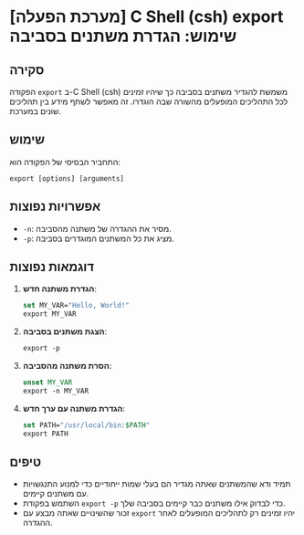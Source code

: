 # [מערכת הפעלה] C Shell (csh) export שימוש: הגדרת משתנים בסביבה

## סקירה
הפקודה `export` ב-C Shell (csh) משמשת להגדיר משתנים בסביבה כך שיהיו זמינים לכל התהליכים המופעלים מהשורה שבה הוגדרו. זה מאפשר לשתף מידע בין תהליכים שונים במערכת.

## שימוש
התחביר הבסיסי של הפקודה הוא:

```
export [options] [arguments]
```

## אפשרויות נפוצות
- `-n`: מסיר את ההגדרה של משתנה מהסביבה.
- `-p`: מציג את כל המשתנים המוגדרים בסביבה.

## דוגמאות נפוצות
1. **הגדרת משתנה חדש**:
   ```csh
   set MY_VAR="Hello, World!"
   export MY_VAR
   ```

2. **הצגת משתנים בסביבה**:
   ```csh
   export -p
   ```

3. **הסרת משתנה מהסביבה**:
   ```csh
   unset MY_VAR
   export -n MY_VAR
   ```

4. **הגדרת משתנה עם ערך חדש**:
   ```csh
   set PATH="/usr/local/bin:$PATH"
   export PATH
   ```

## טיפים
- תמיד ודא שהמשתנים שאתה מגדיר הם בעלי שמות ייחודיים כדי למנוע התנגשויות עם משתנים קיימים.
- השתמש בפקודת `export -p` כדי לבדוק אילו משתנים כבר קיימים בסביבה שלך.
- זכור שהשינויים שאתה מבצע עם `export` יהיו זמינים רק לתהליכים המופעלים לאחר ההגדרה.